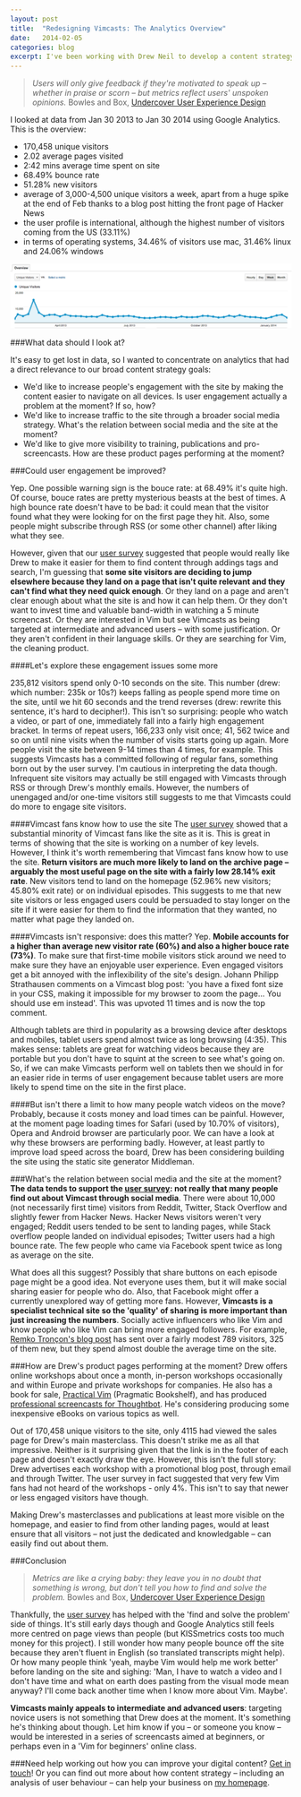 ```yaml
---
layout: post
title:  "Redesigning Vimcasts: The Analytics Overview"
date:   2014-02-05 
categories: blog
excerpt: I've been working with Drew Neil to develop a content strategy for the popular developers' site, Vimcasts. I've learnt a lot from the user survey. For example, a majority of the 216 respondents would like Drew to add tags, categories and search. Now, I dig down into the analytics to track how people currently use the Vimcasts site.
---
```


>*Users will only give feedback if they're motivated to speak up – whether in praise or scorn – but metrics reflect users' unspoken opinions.*
> Bowles and Box, [Undercover User Experience Design][undercover]

I looked at data from Jan 30 2013 to Jan 30 2014 using Google Analytics. This is the overview:

* 170,458 unique visitors
* 2.02 average pages visited
* 2:42 mins average time spent on site
* 68.49% bounce rate
* 51.28% new visitors
* average of 3,000-4,500 unique visitors a week, apart from a huge spike at the end of Feb thanks to a blog post hitting the front page of Hacker News
* the user profile is international, although the highest number of visitors coming from the US (33.11%)
* in terms of operating systems, 34.46% of visitors use mac, 31.46% linux and 24.06% windows

<img class = "Vimcasts_unique_visitors" src="/images/Vimcasts_unique_visitors.png" alt="a screenshot of Vimcasts unique visitors over the course of a year">

###What data should I look at?

It's easy to get lost in data, so I wanted to concentrate on analytics that had a direct relevance to our broad content strategy goals:

* We'd like to increase people's engagement with the site by making the content easier to navigate on all devices. Is user engagement actually a problem at the moment? If so, how?
* We'd like to increase traffic to the site through a broader social media strategy. What's the relation between social media and the site at the moment?
* We'd like to give more visibility to training, publications and pro-screencasts. How are these product pages performing at the moment?

###Could user engagement be improved?

Yep. One possible warning sign is the bouce rate: at 68.49% it's quite high. Of course, bouce rates are pretty mysterious beasts at the best of times. A high bounce rate doesn't have to be bad: it could mean that the visitor found what they were looking for on the first page they hit. Also, some people might subscribe through RSS (or some other channel) after liking what they see.

However, given that our [user survey][survey] suggested that people would really like Drew to make it easier for them to find content through addings tags and search, I'm guessing that **some site visitors are deciding to jump elsewhere because they land on a page that isn't quite relevant and they can't find what they need quick enough**. Or they land on a page and aren't clear enough about what the site is and how it can help them. Or they don't want to invest time and valuable band-width in watching a 5 minute screencast. Or they are interested in Vim but see Vimcasts as being targeted at intermediate and advanced users – with some justification. Or they aren't confident in their language skills. Or they are searching for Vim, the cleaning product. 

####Let's explore these engagement issues some more

235,812 visitors spend only 0-10 seconds on the site. This number (drew: which number: 235k or 10s?) keeps falling as people spend more time on the site, until we hit 60 seconds and the trend reverses (drew: rewrite this sentence, it's hard to decipher!). This isn't so surprising: people who watch a video, or part of one, immediately fall into a fairly high engagement bracket.  In terms of repeat users, 166,233 only visit once; 41, 562 twice and so on until nine visits when the number of visits starts going up again. More people visit the site between 9-14 times than 4 times, for example. This suggests Vimcasts has a committed following of regular fans, something born out by the user survey. I'm cautious in interpreting the data though. Infrequent site visitors may actually be still engaged with Vimcasts through RSS or through Drew's monthly emails. However, the numbers of unengaged and/or one-time visitors still suggests to me that Vimcasts could do more to engage site visitors.

####Vimcast fans know how to use the site
The [user survey][survey] showed that a substantial minority of Vimcast fans like the site as it is. This is great in terms of showing that the site is working on a number of key levels. However, I think it's worth remembering that Vimcast fans know how to use the site. **Return visitors are much more likely to land on the archive page – arguably the most useful page on the site  with a fairly low 28.14% exit rate**. New visitors tend to land on the homepage (52.96% new visitors; 45.80% exit rate) or on individual episodes. This suggests to me that new site visitors or less engaged users could be persuaded to stay longer on the site if it were easier for them to find the information that they wanted, no matter what page they landed on.


####Vimcasts isn't responsive: does this matter?
Yep. **Mobile accounts for a higher than average new visitor rate (60%) and also a higher bouce rate (73%)**. To make sure that first-time mobile visitors stick around we need to make sure they have an enjoyable user experience. Even engaged visitors get a bit annoyed with the inflexibility of the site's design. Johann Philipp Strathausen comments on a Vimcast blog post: 'you have a fixed font size in your CSS, making it impossible for my browser to zoom the page... You should use em instead'. This was upvoted 11 times and is now the top comment. 

Although tablets are third in popularity as a browsing device after desktops and mobiles, tablet users spend almost twice as long browsing (4:35). This makes sense: tablets are great for watching videos because they are portable but you don't have to squint at the screen to see what's going on. So, if we can make Vimcasts perform well on tablets then we should in for an easier ride in terms of user engagement because tablet users are more likely to spend time on the site in the first place. 


####But isn't there a limit to how many people watch videos on the move?
Probably, because it costs money and load times can be painful. However, at the moment page loading times for Safari (used by 10.70% of visitors), Opera and Android browser are particularly poor. We can have a look at why these browsers are performing badly. However, at least partly to improve load speed across the board, Drew has been considering building the site using the static site generator Middleman. 


###What's the relation between social media and the site at the moment?
**The data tends to support the [user survey][survey]: not really that many people find out about Vimcast through social media**. There were about 10,000 (not necessarily first time) visitors from Reddit, Twitter, Stack Overflow and slightly fewer from Hacker News. Hacker News visitors weren't very engaged; Reddit users tended to be sent to landing pages, while Stack overflow people landed on individual episodes; Twitter users had a high bounce rate. The few people who came via Facebook spent twice as long as average on the site. 

What does all this suggest? Possibly that share buttons on each episode page might be a good idea. Not everyone uses them, but it will make social sharing easier for people who do. Also, that Facebook might offer a currently unexplored way of getting more fans. However, **Vimcasts is a specialist technical site so the 'quality' of sharing is more important than just increasing the numbers**. Socially active influencers who like Vim and know people who like Vim can bring more engaged followers. For example, [Remko Tronçon's blog post][remko] has sent over a fairly modest 789 visitors, 325 of them new, but they spend almost double the average time on the site. 

###How are Drew's product pages performing at the moment?
Drew offers online workshops about once a month, in-person workshops occasionally and within Europe and private workshops for companies. He also has a book for sale, [Practical Vim][] (Pragmatic Bookshelf), and has produced [professional screencasts for Thoughtbot][thoughtbot]. He's considering producing some inexpensive eBooks on various topics as well. 

Out of 170,458 unique visitors to the site, only 4115 had viewed the sales page for Drew's main masterclass. This doesn't strike me as all that impressive. Neither is it surprising given that the link is in the footer of each page and doesn't exactly draw the eye. However, this isn't the full story: Drew advertises each workshop with a promotional blog post, through email and through Twitter. The user survey in fact suggested that very few Vim fans had not heard of the workshops - only 4%. This isn't to say that newer or less engaged visitors have though. 

Making Drew's masterclasses and publications at least more visible on the homepage, and easier to find from other landing pages, would at least ensure that all visitors – not just the dedicated and knowledgable – can easily find out about them.

###Conclusion
> *Metrics are like a crying baby: they leave you in no doubt that something is wrong, but don't tell you how to find and solve the problem.*
> Bowles and Box, [Undercover User Experience Design][undercover]

Thankfully, the [user survey][survey] has helped with the 'find and solve the problem' side of things. It's still early days though and Google Analytics still feels more centred on page views than people (but KISSmetrics costs too much money for this project). I still wonder how many people bounce off the site because they aren't fluent in English (so translated transcripts might help). Or how many people think 'yeah, maybe Vim would help me work better' before landing on the site and sighing: 'Man, I have to watch a video and I don't have time and what on earth does pasting from the visual mode mean anyway? I'll come back another time when I know more about Vim. Maybe'. 

**Vimcasts mainly appeals to intermediate and advanced users**: targeting novice users is not something that Drew does at the moment. It's something he's thinking about though. Let him know if you – or someone you know – would be interested in a series of screencasts aimed at beginners, or perhaps even in a 'Vim for beginners' online class.

###Need help working out how you can improve your digital content?
[Get in touch][email]! Or you can find out more about how content strategy – including an analysis of user behaviour – can help your business on [my homepage][content strategy section]. 


[survey]: /blog/2014/01/27/Redesigning-Vimcasts-The_User_Survey.html
[email]: mailto:hannah.adcock@gmail.com
[content strategy section]: /#what_is_content_strategy_section
[remko]: http://el-tramo.be/blog/my-favorite-vim-plugins/
[Practical Vim]: http://el-tramo.be/blog/my-favorite-vim-plugins/
[thoughtbot]: https://learn.thoughtbot.com/products/21-navigating-ruby-files-with-vim
[undercover]: http://undercoverux.com/